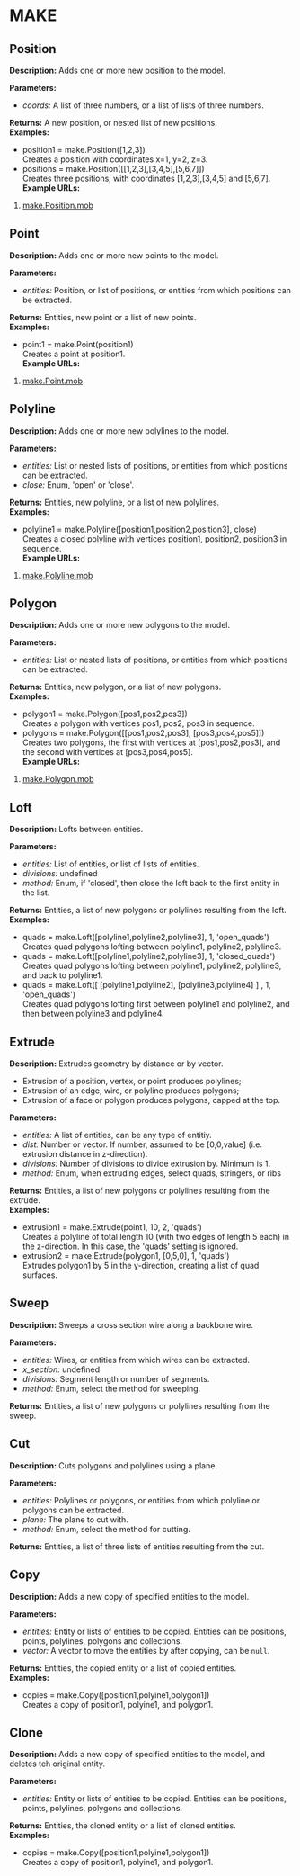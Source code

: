 # MAKE  
  
## Position  
  
  
**Description:** Adds one or more new position to the model.  
  
**Parameters:**  
  * *coords:* A list of three numbers, or a list of lists of three numbers.  
  
**Returns:** A new position, or nested list of new positions.  
**Examples:**  
  * position1 = make.Position([1,2,3])  
    Creates a position with coordinates x=1, y=2, z=3.  
  * positions = make.Position([[1,2,3],[3,4,5],[5,6,7]])  
    Creates three positions, with coordinates [1,2,3],[3,4,5] and [5,6,7].  
**Example URLs:**  
  1. [make.Position.mob](https://mobius.design-automation.net/flowchart?file=https://raw.githubusercontent.com/design-automation/mobius-parametric-modeller/master/src/assets/gallery/function_examples/make.Position.mob&node=1
)  
  
  
## Point  
  
  
**Description:** Adds one or more new points to the model.  
  
**Parameters:**  
  * *entities:* Position, or list of positions, or entities from which positions can be extracted.  
  
**Returns:** Entities, new point or a list of new points.  
**Examples:**  
  * point1 = make.Point(position1)  
    Creates a point at position1.  
**Example URLs:**  
  1. [make.Point.mob](https://mobius.design-automation.net/flowchart?file=https://raw.githubusercontent.com/design-automation/mobius-parametric-modeller/master/src/assets/gallery/function_examples/make.Point.mob&node=1
)  
  
  
## Polyline  
  
  
**Description:** Adds one or more new polylines to the model.  
  
**Parameters:**  
  * *entities:* List or nested lists of positions, or entities from which positions can be extracted.  
  * *close:* Enum, 'open' or 'close'.  
  
**Returns:** Entities, new polyline, or a list of new polylines.  
**Examples:**  
  * polyline1 = make.Polyline([position1,position2,position3], close)  
    Creates a closed polyline with vertices position1, position2, position3 in sequence.  
**Example URLs:**  
  1. [make.Polyline.mob](https://mobius.design-automation.net/flowchart?file=https://raw.githubusercontent.com/design-automation/mobius-parametric-modeller/master/src/assets/gallery/function_examples/make.Polyline.mob&node=1
)  
  
  
## Polygon  
  
  
**Description:** Adds one or more new polygons to the model.  
  
**Parameters:**  
  * *entities:* List or nested lists of positions, or entities from which positions can be extracted.  
  
**Returns:** Entities, new polygon, or a list of new polygons.  
**Examples:**  
  * polygon1 = make.Polygon([pos1,pos2,pos3])  
    Creates a polygon with vertices pos1, pos2, pos3 in sequence.  
  * polygons = make.Polygon([[pos1,pos2,pos3], [pos3,pos4,pos5]])  
    Creates two polygons, the first with vertices at [pos1,pos2,pos3], and the second with vertices at [pos3,pos4,pos5].  
**Example URLs:**  
  1. [make.Polygon.mob](https://mobius.design-automation.net/flowchart?file=https://raw.githubusercontent.com/design-automation/mobius-parametric-modeller/master/src/assets/gallery/function_examples/make.Polygon.mob&node=1
)  
  
  
## Loft  
  
  
**Description:** Lofts between entities.  
  
**Parameters:**  
  * *entities:* List of entities, or list of lists of entities.  
  * *divisions:* undefined  
  * *method:* Enum, if 'closed', then close the loft back to the first entity in the list.  
  
**Returns:** Entities, a list of new polygons or polylines resulting from the loft.  
**Examples:**  
  * quads = make.Loft([polyline1,polyline2,polyline3], 1, 'open_quads')  
    Creates quad polygons lofting between polyline1, polyline2, polyline3.  
  * quads = make.Loft([polyline1,polyline2,polyline3], 1, 'closed_quads')  
    Creates quad polygons lofting between polyline1, polyline2, polyline3, and back to polyline1.  
  * quads = make.Loft([ [polyline1,polyline2], [polyline3,polyline4] ] , 1, 'open_quads')  
    Creates quad polygons lofting first between polyline1 and polyline2, and then between polyline3 and polyline4.
  
  
  
## Extrude  
  
  
**Description:** Extrudes geometry by distance or by vector.
- Extrusion of a position, vertex, or point produces polylines;
- Extrusion of an edge, wire, or polyline produces polygons;
- Extrusion of a face or polygon produces polygons, capped at the top.  
  
**Parameters:**  
  * *entities:* A list of entities, can be any type of entitiy.  
  * *dist:* Number or vector. If number, assumed to be [0,0,value] (i.e. extrusion distance in z-direction).  
  * *divisions:* Number of divisions to divide extrusion by. Minimum is 1.  
  * *method:* Enum, when extruding edges, select quads, stringers, or ribs  
  
**Returns:** Entities, a list of new polygons or polylines resulting from the extrude.  
**Examples:**  
  * extrusion1 = make.Extrude(point1, 10, 2, 'quads')  
    Creates a polyline of total length 10 (with two edges of length 5 each) in the z-direction.
In this case, the 'quads' setting is ignored.  
  * extrusion2 = make.Extrude(polygon1, [0,5,0], 1, 'quads')  
    Extrudes polygon1 by 5 in the y-direction, creating a list of quad surfaces.
  
  
  
## Sweep  
  
  
**Description:** Sweeps a cross section wire along a backbone wire.  
  
**Parameters:**  
  * *entities:* Wires, or entities from which wires can be extracted.  
  * *x_section:* undefined  
  * *divisions:* Segment length or number of segments.  
  * *method:* Enum, select the method for sweeping.  
  
**Returns:** Entities, a list of new polygons or polylines resulting from the sweep.  
  
  
## Cut  
  
  
**Description:** Cuts polygons and polylines using a plane.  
  
**Parameters:**  
  * *entities:* Polylines or polygons, or entities from which polyline or polygons can be extracted.  
  * *plane:* The plane to cut with.  
  * *method:* Enum, select the method for cutting.  
  
**Returns:** Entities, a list of three lists of entities resulting from the cut.  
  
  
## Copy  
  
  
**Description:** Adds a new copy of specified entities to the model.  
  
**Parameters:**  
  * *entities:* Entity or lists of entities to be copied. Entities can be positions, points, polylines, polygons and collections.  
  * *vector:* A vector to move the entities by after copying, can be `null`.  
  
**Returns:** Entities, the copied entity or a list of copied entities.  
**Examples:**  
  * copies = make.Copy([position1,polyine1,polygon1])  
    Creates a copy of position1, polyine1, and polygon1.
  
  
  
## Clone  
  
  
**Description:** Adds a new copy of specified entities to the model, and deletes teh original entity.  
  
**Parameters:**  
  * *entities:* Entity or lists of entities to be copied. Entities can be positions, points, polylines, polygons and collections.  
  
**Returns:** Entities, the cloned entity or a list of cloned entities.  
**Examples:**  
  * copies = make.Copy([position1,polyine1,polygon1])  
    Creates a copy of position1, polyine1, and polygon1.
  
  
  

